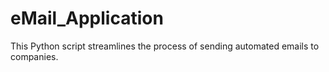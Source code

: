# eMail_Application
This Python script streamlines the process of sending automated emails to companies. 
